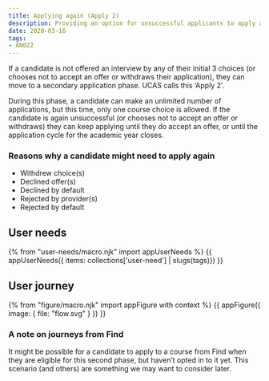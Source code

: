 ```yaml
---
title: Applying again (Apply 2)
description: Providing an option for unsuccessful applicants to apply again.
date: 2020-03-16
tags:
- AN022
---
```


If a candidate is not offered an interview by any of their initial 3 choices (or chooses not to accept an offer or withdraws their application), they can move to a secondary application phase. UCAS calls this ‘Apply 2’.

During this phase, a candidate can make an unlimited number of applications, but this time, only one course choice is allowed. If the candidate is again unsuccessful (or chooses not to accept an offer or withdraws) they can keep applying until they do accept an offer, or until the application cycle for the academic year closes.

### Reasons why a candidate might need to apply again

* Withdrew choice(s)
* Declined offer(s)
* Declined by default
* Rejected by provider(s)
* Rejected by default

## User needs

{% from "user-needs/macro.njk" import appUserNeeds %}
{{ appUserNeeds({ items: collections['user-need'] | slugs(tags)}) }}

## User journey

{% from "figure/macro.njk" import appFigure with context %}
{{ appFigure({
  image: {
    file: "flow.svg"
  }
}) }}

### A note on journeys from Find

It might be possible for a candidate to apply to a course from Find when they are eligible for this second phase, but haven’t opted in to it yet. This scenario (and others) are something we may want to consider later.
